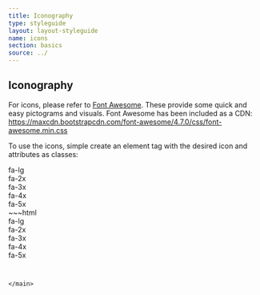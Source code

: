```yaml
---
title: Iconography
type: styleguide
layout: layout-styleguide
name: icons
section: basics
source: ../
---
```


<main markdown="1">
  
## Iconography

For icons, please refer to [Font Awesome](http://fontawesome.io). These provide some quick and easy pictograms and visuals. Font Awesome has been included as a CDN: https://maxcdn.bootstrapcdn.com/font-awesome/4.7.0/css/font-awesome.min.css

To use the icons, simple create an element tag with the desired icon and attributes as classes:

<div class="_styleguide-example">
  <div class="_margin-bottom">
    <i class="fa fa-send-o"></i>
  </div>
  <div class="_margin-bottom">
    <i class="fa fa-camera-retro fa-lg"></i> fa-lg
  </div>
  <div class="_margin-bottom">
    <i class="fa fa-camera-retro fa-2x"></i> fa-2x
  </div>
  <div class="_margin-bottom">
    <i class="fa fa-camera-retro fa-3x"></i> fa-3x
  </div>
  <div class="_margin-bottom">
    <i class="fa fa-camera-retro fa-4x"></i> fa-4x
  </div>
  <div class="_margin-bottom">
    <i class="fa fa-camera-retro fa-5x"></i> fa-5x
  </div>
</div>
~~~html
<div class="_margin-bottom">
  <i class="fa fa-send-o"></i>
</div>
<div class="_margin-bottom">
  <i class="fa fa-camera-retro fa-lg"></i> fa-lg
</div>
<div class="_margin-bottom">
  <i class="fa fa-camera-retro fa-2x"></i> fa-2x
</div>
<div class="_margin-bottom">
  <i class="fa fa-camera-retro fa-3x"></i> fa-3x
</div>
<div class="_margin-bottom">
  <i class="fa fa-camera-retro fa-4x"></i> fa-4x
</div>
<div class="_margin-bottom">
  <i class="fa fa-camera-retro fa-5x"></i> fa-5x
</div>

~~~


</main>